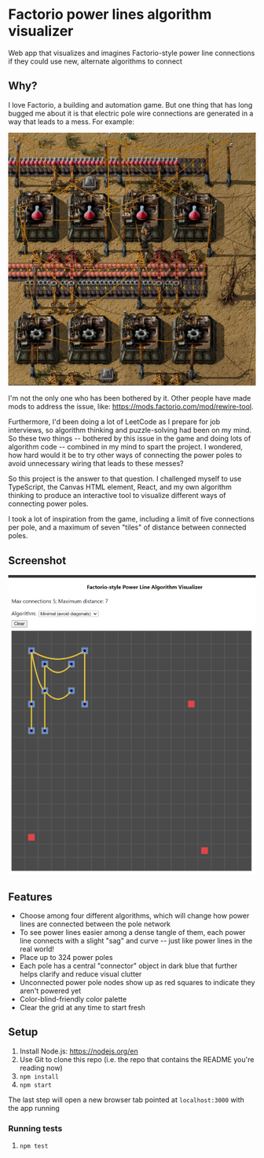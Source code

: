 # Factorio power lines algorithm visualizer

Web app that visualizes and imagines Factorio-style power line connections if they could
use new, alternate algorithms to connect

## Why?

I love Factorio, a building and automation game. But one thing that has long bugged me about it
is that electric pole wire connections are generated in a way that leads to a mess. For example:

![image](factorio_screenshot.webp)

I'm not the only one who has been bothered by it. Other people have made mods to address the issue,
like: https://mods.factorio.com/mod/rewire-tool.

Furthermore, I'd been doing a lot of LeetCode as I prepare for job interviews, so algorithm thinking 
and puzzle-solving had been on my mind. So these
two things -- bothered by this issue in the game and doing lots of algorithm code -- combined in my mind to spart the project. I wondered, how hard would it be to try other ways of connecting
the power poles to avoid unnecessary wiring that leads to these messes?

So this project is the answer to that question. I challenged myself to use TypeScript, the Canvas HTML
element, React, and my own algorithm thinking to produce an interactive tool to visualize different
ways of connecting power poles.

I took a lot of inspiration from the game, including a limit of five connections per pole,
and a maximum of seven "tiles" of distance between connected poles.

## Screenshot

![image](app_screenshot2.png)

## Features

* Choose among four different algorithms, which will change how power lines are connected between the pole network
* To see power lines easier among a dense tangle of them, each power line connects with a slight "sag" and curve -- just like power lines in the real world!
* Place up to 324 power poles
* Each pole has a central "connector" object in dark blue that further helps clarify and reduce visual clutter
* Unconnected power pole nodes show up as red squares to indicate they aren't powered yet
* Color-blind-friendly color palette
* Clear the grid at any time to start fresh

## Setup

1. Install Node.js: https://nodejs.org/en
1. Use Git to clone this repo (i.e. the repo that contains the README you're reading now)
1. `npm install`
1. `npm start`

The last step will open a new browser tab pointed at `localhost:3000` with the app running

### Running tests

1. `npm test`
